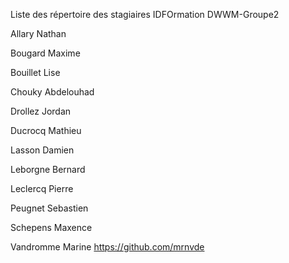 Liste des répertoire des stagiaires IDFOrmation DWWM-Groupe2


Allary Nathan

Bougard Maxime

Bouillet Lise

Chouky Abdelouhad

Drollez Jordan

Ducrocq Mathieu

Lasson Damien

Leborgne Bernard

Leclercq Pierre

Peugnet Sebastien

Schepens Maxence

Vandromme Marine https://github.com/mrnvde
